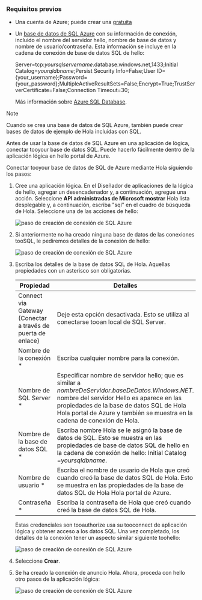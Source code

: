 ### <a name="prerequisites"></a>Requisitos previos
* Una cuenta de Azure; puede crear una [gratuita](https://azure.microsoft.com/free)
* Un [base de datos de SQL Azure](../articles/sql-database/sql-database-get-started.md) con su información de conexión, incluido el nombre del servidor hello, nombre de base de datos y nombre de usuario/contraseña. Esta información se incluye en la cadena de conexión de base de datos SQL de hello:
  
    Server=tcp:*yoursqlservername*.database.windows.net,1433;Initial Catalog=*yourqldbname*;Persist Security Info=False;User ID={your_username};Password={your_password};MultipleActiveResultSets=False;Encrypt=True;TrustServerCertificate=False;Connection Timeout=30;
  
    Más información sobre [Azure SQL Database](https://azure.microsoft.com/services/sql-database).

> [!NOTE]
> Cuando se crea una base de datos de SQL Azure, también puede crear bases de datos de ejemplo de Hola incluidas con SQL. 
> 
> 

Antes de usar la base de datos de SQL Azure en una aplicación de lógica, conectar tooyour base de datos SQL. Puede hacerlo fácilmente dentro de la aplicación lógica en hello portal de Azure.  

Conectar tooyour base de datos de SQL de Azure mediante Hola siguiendo los pasos:  

1. Cree una aplicación lógica. En el Diseñador de aplicaciones de la lógica de hello, agregar un desencadenador y, a continuación, agregue una acción. Seleccione **API administradas de Microsoft mostrar** Hola lista desplegable y, a continuación, escriba "sql" en el cuadro de búsqueda de Hola. Seleccione una de las acciones de hello:  
   
    ![paso de creación de conexión de SQL Azure](./media/connectors-create-api-sqlazure/sql-actions.png)
2. Si anteriormente no ha creado ninguna base de datos de las conexiones tooSQL, le pediremos detalles de la conexión de hello:  
   
    ![paso de creación de conexión de SQL Azure](./media/connectors-create-api-sqlazure/connection-details.png) 
3. Escriba los detalles de la base de datos SQL de Hola. Aquellas propiedades con un asterisco son obligatorias.
   
   | Propiedad | Detalles |
   | --- | --- |
   | Connect via Gateway (Conectar a través de puerta de enlace) |Deje esta opción desactivada. Esto se utiliza al conectarse tooan local de SQL Server. |
   | Nombre de la conexión * |Escriba cualquier nombre para la conexión. |
   | Nombre de SQL Server * |Especificar nombre de servidor hello; que es similar a *nombreDeServidor.baseDeDatos.Windows.NET*. nombre del servidor Hello es aparece en las propiedades de la base de datos SQL de Hola Hola portal de Azure y también se muestra en la cadena de conexión de Hola. |
   | Nombre de la base de datos SQL * |Escriba nombre Hola se le asignó la base de datos de SQL. Esto se muestra en las propiedades de base de datos SQL de hello en la cadena de conexión de hello: Initial Catalog =*yoursqldbname*. |
   | Nombre de usuario * |Escriba el nombre de usuario de Hola que creó cuando creó la base de datos SQL de Hola. Esto se muestra en las propiedades de la base de datos SQL de Hola Hola portal de Azure. |
   | Contraseña * |Escriba la contraseña de Hola que creó cuando creó la base de datos SQL de Hola. |
   
    Estas credenciales son tooauthorize usa su tooconnect de aplicación lógica y obtener acceso a los datos SQL. Una vez completado, los detalles de la conexión tener un aspecto similar siguiente toohello:  
   
    ![paso de creación de conexión de SQL Azure](./media/connectors-create-api-sqlazure/sample-connection.png) 
4. Seleccione **Crear**. 
5. Se ha creado la conexión de anuncio Hola. Ahora, proceda con hello otro pasos de la aplicación lógica: 
   
    ![paso de creación de conexión de SQL Azure](./media/connectors-create-api-sqlazure/table.png)

